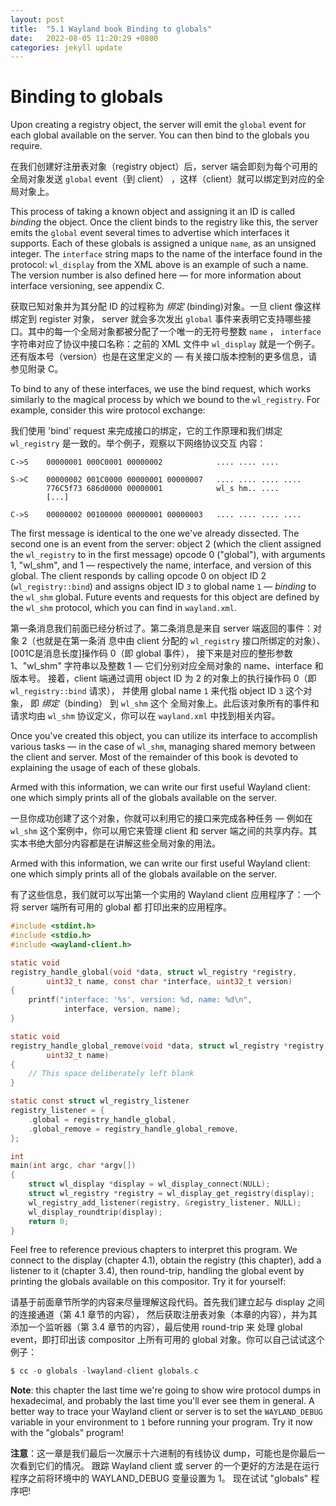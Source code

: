 ```yaml
---
layout: post
title:  "5.1 Wayland book Binding to globals"
date:   2022-08-05 11:20:29 +0800
categories: jekyll update
---
```

# Binding to globals

Upon creating a registry object, the server will emit the `global` event for
each global available on the server. You can then bind to the globals you
require.

在我们创建好注册表对象（registry object）后，server 端会即刻为每个可用的全局对象发送 `global` event（到 client）
，这样（client）就可以绑定到对应的全局对象上。

This process of taking a known object and assigning it an ID is called
*binding* the object. Once the client binds to the registry like this, the
server emits the `global` event several times to advertise which interfaces it
supports. Each of these globals is assigned a unique `name`, as an unsigned
integer. The `interface` string maps to the name of the interface found in the
protocol: `wl_display` from the XML above is an example of such a name. The
version number is also defined here &mdash; for more information about interface
versioning, see appendix C.

获取已知对象并为其分配 ID 的过程称为 *绑定* (binding)对象。一旦 client 像这样绑定到 register 对象，
server 就会多次发出 `global` 事件来表明它支持哪些接口。其中的每一个全局对象都被分配了一个唯一的无符号整数 `name` ，
`interface` 字符串对应了协议中接口名称：之前的 XML 文件中 `wl_display` 就是一个例子。还有版本号（version）也是在这里定义的 &mdash; 
有关接口版本控制的更多信息，请参见附录 C。

To bind to any of these interfaces, we use the bind request, which works
similarly to the magical process by which we bound to the `wl_registry`. For
example, consider this wire protocol exchange:

我们使用 'bind' request 来完成接口的绑定，它的工作原理和我们绑定 `wl_registry` 是一致的。举个例子，观察以下网络协议交互
内容：

```
C->S    00000001 000C0001 00000002            .... .... ....

S->C    00000002 001C0000 00000001 00000007   .... .... .... ....
        776C5f73 686d0000 00000001            wl_s hm.. ....
        [...]

C->S    00000002 00100000 00000001 00000003   .... .... .... ....
```

The first message is identical to the one we've already dissected. The second
one is an event from the server: object 2 (which the client assigned the
`wl_registry` to in the first message) opcode 0 ("global"), with arguments 1,
"wl_shm", and 1 &mdash; respectively the name, interface, and version of this 
global. The client responds by calling opcode 0 on object ID 2 
(`wl_registry::bind`) and assigns object ID `3` to global name `1` &mdash; 
*binding* to the `wl_shm` global. Future events and requests for this object
are defined by the `wl_shm` protocol, which you can find in `wayland.xml`.

第一条消息我们前面已经分析过了。第二条消息是来自 server 端返回的事件：对象 2（也就是在第一条消
息中由 client 分配的 `wl_registry` 接口所绑定的对象）、[001C是消息长度]操作码 0（即 global 事件），
接下来是对应的整形参数 1、"wl_shm" 字符串以及整数 1 &mdash; 它们分别对应全局对象的 name、interface 和版本号。
接着，client 端通过调用 object ID 为 2 的对象上的执行操作码 0（即 `wl_registry::bind` 请求），
并使用 global name `1` 来代指 object ID `3` 这个对象， 即 *绑定*（binding） 到 `wl_shm` 这个
全局对象上。此后该对象所有的事件和请求均由 `wl_shm` 协议定义，你可以在 `wayland.xml` 中找到相关内容。

Once you've created this object, you can utilize its interface to accomplish
various tasks &mdash; in the case of `wl_shm`, managing shared memory between 
the client and server. Most of the remainder of this book is devoted to 
explaining the usage of each of these globals.

Armed with this information, we can write our first useful Wayland client: one
which simply prints all of the globals available on the server.

一旦你成功创建了这个对象，你就可以利用它的接口来完成各种任务 &mdash; 例如在 `wl_shm` 这个案例中，你可以用它来管理
client 和 server 端之间的共享内存。其实本书绝大部分内容都是在讲解这些全局对象的用法。

Armed with this information, we can write our first useful Wayland client: one
which simply prints all of the globals available on the server.

有了这些信息，我们就可以写出第一个实用的 Wayland client 应用程序了：一个将 server 端所有可用的 global 都
打印出来的应用程序。

```c
#include <stdint.h>
#include <stdio.h>
#include <wayland-client.h>

static void
registry_handle_global(void *data, struct wl_registry *registry,
		uint32_t name, const char *interface, uint32_t version)
{
	printf("interface: '%s', version: %d, name: %d\n",
			interface, version, name);
}

static void
registry_handle_global_remove(void *data, struct wl_registry *registry,
		uint32_t name)
{
	// This space deliberately left blank
}

static const struct wl_registry_listener
registry_listener = {
	.global = registry_handle_global,
	.global_remove = registry_handle_global_remove,
};

int
main(int argc, char *argv[])
{
	struct wl_display *display = wl_display_connect(NULL);
	struct wl_registry *registry = wl_display_get_registry(display);
	wl_registry_add_listener(registry, &registry_listener, NULL);
	wl_display_roundtrip(display);
	return 0;
}
```

Feel free to reference previous chapters to interpret this program. We connect
to the display (chapter 4.1), obtain the registry (this chapter), add a listener
to it (chapter 3.4), then round-trip, handling the global event by printing the
globals available on this compositor. Try it for yourself:

请基于前面章节所学的内容来尽量理解这段代码。首先我们建立起与 display 之间的连接通道（第 4.1 章节的内容），
然后获取注册表对象（本章的内容），并为其添加一个监听器（第 3.4 章节的内容），最后使用 round-trip 来
处理 global event，即打印出该 compositor 上所有可用的 global 对象。你可以自己试试这个例子：

```c
$ cc -o globals -lwayland-client globals.c
```

**Note**: this chapter the last time we're going to show wire protocol dumps in
hexadecimal, and probably the last time you'll ever see them in general. A
better way to trace your Wayland client or server is to set the
`WAYLAND_DEBUG` variable in your environment to `1` before running your program.
Try it now with the "globals" program!

**注意**：这一章是我们最后一次展示十六进制的有线协议 dump，可能也是你最后一次看到它们的情况。
跟踪 Wayland client 或 server 的一个更好的方法是在运行程序之前将环境中的 WAYLAND_DEBUG 变量设置为 1。
现在试试 "globals" 程序吧!
